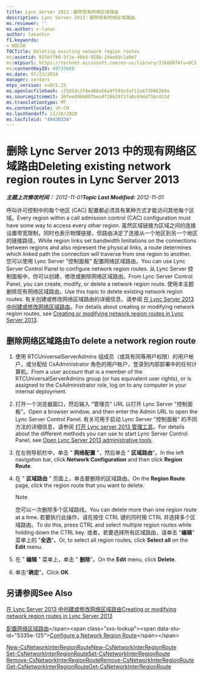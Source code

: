```yaml
---
title: Lync Server 2013：删除现有网络区域路由
description: Lync Server 2013：删除现有网络区域路由。
ms.reviewer: ''
ms.author: v-lanac
author: lanachin
f1.keywords:
- NOCSH
TOCTitle: Deleting existing network region routes
ms:assetid: 6256ff80-5f1e-48b4-928b-24aeb3c1a0e7
ms:mtpsurl: https://technet.microsoft.com/en-us/library/JJ688074(v=OCS.15)
ms:contentKeyID: 49733669
ms.date: 07/23/2014
manager: serdars
mtps_version: v=OCS.15
ms.openlocfilehash: c2501dc3f4ed88a56e9f591e3af11a673046280a
ms.sourcegitcommit: 36fee89bb887bea4f18b19f17a8c69daf5bc423d
ms.translationtype: MT
ms.contentlocale: zh-CN
ms.lasthandoff: 11/26/2020
ms.locfileid: "49430334"
---
```

# <a name="deleting-existing-network-region-routes-in-lync-server-2013"></a><span data-ttu-id="5335e-103">删除 Lync Server 2013 中的现有网络区域路由</span><span class="sxs-lookup"><span data-stu-id="5335e-103">Deleting existing network region routes in Lync Server 2013</span></span>

<div data-xmlns="http://www.w3.org/1999/xhtml">

<div class="topic" data-xmlns="http://www.w3.org/1999/xhtml" data-msxsl="urn:schemas-microsoft-com:xslt" data-cs="https://msdn.microsoft.com/">

<div data-asp="https://msdn2.microsoft.com/asp">



</div>

<div id="mainSection">

<div id="mainBody"><span data-ttu-id="5335e-104">

<span> </span></span><span class="sxs-lookup"><span data-stu-id="5335e-104">

<span> </span></span></span>

<span data-ttu-id="5335e-105">_**主题上次修改时间：** 2012-11-01_</span><span class="sxs-lookup"><span data-stu-id="5335e-105">_**Topic Last Modified:** 2012-11-01_</span></span>

<span data-ttu-id="5335e-106">呼叫许可控制中的每个地区 (CAC) 配置都必须具有某种方式才能访问其他每个区域。</span><span class="sxs-lookup"><span data-stu-id="5335e-106">Every region within a call admission control (CAC) configuration must have some way to access every other region.</span></span> <span data-ttu-id="5335e-107">虽然区域链接为区域之间的连接设置带宽限制，同时也表示物理链接，但路由决定了连接从一个地区到另一个地区的链接路径。</span><span class="sxs-lookup"><span data-stu-id="5335e-107">While region links set bandwidth limitations on the connections between regions and also represent the physical links, a route determines which linked path the connection will traverse from one region to another.</span></span> <span data-ttu-id="5335e-108">您可以使用 Lync Server "控制面板" 配置网络区域路由。</span><span class="sxs-lookup"><span data-stu-id="5335e-108">You can use Lync Server Control Panel to configure network region routes.</span></span> <span data-ttu-id="5335e-109">从 Lync Server 控制面板中，你可以创建、修改或删除网络区域路由。</span><span class="sxs-lookup"><span data-stu-id="5335e-109">From Lync Server Control Panel, you can create, modify, or delete a network region route.</span></span> <span data-ttu-id="5335e-110">使用本主题删除现有网络区域路由。</span><span class="sxs-lookup"><span data-stu-id="5335e-110">Use this topic to delete existing network region routes.</span></span> <span data-ttu-id="5335e-111">有关创建或修改网络区域路由的详细信息，请参阅 [在 Lync Server 2013 中创建或修改网络区域路由](lync-server-2013-creating-or-modifying-network-region-routes.md)。</span><span class="sxs-lookup"><span data-stu-id="5335e-111">For details about creating or modifying network region routes, see [Creating or modifying network region routes in Lync Server 2013](lync-server-2013-creating-or-modifying-network-region-routes.md).</span></span>

<div>

## <a name="to-delete-a-network-region-route"></a><span data-ttu-id="5335e-112">删除网络区域路由</span><span class="sxs-lookup"><span data-stu-id="5335e-112">To delete a network region route</span></span>

1.  <span data-ttu-id="5335e-113">使用 RTCUniversalServerAdmins 组成员（或具有同等用户权限）的用户帐户，或分配给 CsAdministrator 角色的用户帐户，登录到内部部署中的任何计算机。</span><span class="sxs-lookup"><span data-stu-id="5335e-113">From a user account that is a member of the RTCUniversalServerAdmins group (or has equivalent user rights), or is assigned to the CsAdministrator role, log on to any computer in your internal deployment.</span></span>

2.  <span data-ttu-id="5335e-114">打开一个浏览器窗口，然后输入 "管理员" URL 以打开 Lync Server "控制面板"。</span><span class="sxs-lookup"><span data-stu-id="5335e-114">Open a browser window, and then enter the Admin URL to open the Lync Server Control Panel.</span></span> <span data-ttu-id="5335e-115">有关可用于启动 Lync Server "控制面板" 的不同方法的详细信息，请参阅 [打开 Lync server 2013 管理工具](lync-server-2013-open-lync-server-administrative-tools.md)。</span><span class="sxs-lookup"><span data-stu-id="5335e-115">For details about the different methods you can use to start Lync Server Control Panel, see [Open Lync Server 2013 administrative tools](lync-server-2013-open-lync-server-administrative-tools.md).</span></span>

3.  <span data-ttu-id="5335e-116">在左侧导航栏中，单击 " **网络配置** "，然后单击 " **区域路由**"。</span><span class="sxs-lookup"><span data-stu-id="5335e-116">In the left navigation bar, click **Network Configuration** and then click **Region Route**.</span></span>

4.  <span data-ttu-id="5335e-117">在 " **区域路由** " 页面上，单击要删除的区域路由。</span><span class="sxs-lookup"><span data-stu-id="5335e-117">On the **Region Route** page, click the region route that you want to delete.</span></span>
    
    <div>
    

    > [!NOTE]  
    > <span data-ttu-id="5335e-118">您可以一次删除多个区域路线。</span><span class="sxs-lookup"><span data-stu-id="5335e-118">You can delete more than one region route at a time.</span></span> <span data-ttu-id="5335e-119">若要执行此操作，请在按住 CTRL 键的同时按 CTRL 并选择多个区域路由。</span><span class="sxs-lookup"><span data-stu-id="5335e-119">To do this, press CTRL and select multiple region routes while holding down the CTRL key.</span></span> <span data-ttu-id="5335e-120">或者，若要选择所有区域路由，请单击 "<STRONG>编辑</STRONG>" 菜单上的 "<STRONG>全选</STRONG>"。</span><span class="sxs-lookup"><span data-stu-id="5335e-120">Or, to select all region routes, click <STRONG>Select all</STRONG> on the <STRONG>Edit</STRONG> menu.</span></span>

    
    </div>

5.  <span data-ttu-id="5335e-121">在 " **编辑** " 菜单上，单击 " **删除**"。</span><span class="sxs-lookup"><span data-stu-id="5335e-121">On the **Edit** menu, click **Delete**.</span></span>

6.  <span data-ttu-id="5335e-122">单击“**确定**”。</span><span class="sxs-lookup"><span data-stu-id="5335e-122">Click **OK**.</span></span>

</div>

<div>

## <a name="see-also"></a><span data-ttu-id="5335e-123">另请参阅</span><span class="sxs-lookup"><span data-stu-id="5335e-123">See Also</span></span>


[<span data-ttu-id="5335e-124">在 Lync Server 2013 中创建或修改网络区域路由</span><span class="sxs-lookup"><span data-stu-id="5335e-124">Creating or modifying network region routes in Lync Server 2013</span></span>](lync-server-2013-creating-or-modifying-network-region-routes.md)  


<span data-ttu-id="5335e-125">[配置网络区域路由](https://technet.microsoft.com/library/gg133706\(v=ocs.15\))</span><span class="sxs-lookup"><span data-stu-id="5335e-125">[Configure a Network Region Route](https://technet.microsoft.com/library/gg133706\(v=ocs.15\))</span></span>  


[<span data-ttu-id="5335e-126">New-CsNetworkInterRegionRoute</span><span class="sxs-lookup"><span data-stu-id="5335e-126">New-CsNetworkInterRegionRoute</span></span>](https://docs.microsoft.com/powershell/module/skype/New-CsNetworkInterRegionRoute)  
[<span data-ttu-id="5335e-127">Set-CsNetworkInterRegionRoute</span><span class="sxs-lookup"><span data-stu-id="5335e-127">Set-CsNetworkInterRegionRoute</span></span>](https://docs.microsoft.com/powershell/module/skype/Set-CsNetworkInterRegionRoute)  
[<span data-ttu-id="5335e-128">Remove-CsNetworkInterRegionRoute</span><span class="sxs-lookup"><span data-stu-id="5335e-128">Remove-CsNetworkInterRegionRoute</span></span>](https://docs.microsoft.com/powershell/module/skype/Remove-CsNetworkInterRegionRoute)  
[<span data-ttu-id="5335e-129">Get-CsNetworkInterRegionRoute</span><span class="sxs-lookup"><span data-stu-id="5335e-129">Get-CsNetworkInterRegionRoute</span></span>](https://docs.microsoft.com/powershell/module/skype/Get-CsNetworkInterRegionRoute)  
  

<span data-ttu-id="5335e-130"></div>

</div>

<span> </span>

</div>

</div>

</span><span class="sxs-lookup"><span data-stu-id="5335e-130"></div>

</div>

<span> </span>

</div>

</div>

</span></span></div>

